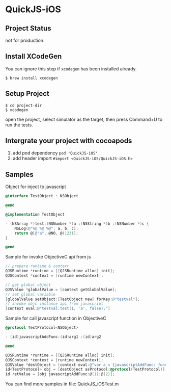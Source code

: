 # QuickJS-iOS

## Project Status
not for production.

## Install XCodeGen

You can ignore this step if `xcodegen` has been installed already.

```
$ brew install xcodegen
```

## Setup Project

```
$ cd project-dir
$ xcodegen
``` 
open the project, select simulator as the target, then press Command+U to run the tests.

## Intergrate your project with cocoapods

1. add pod dependency `pod 'QuickJS-iOS'`
2. add header import `#import <QuickJS-iOS/QuickJS-iOS.h>`

## Samples

Object for inject to javascript

```objective-c
@interface TestObject : NSObject

@end

@implementation TestObject

- (NSArray *)test:(NSNumber *)a :(NSString *)b :(NSNumber *)c {
    NSLog(@"%@ %@ %@", a, b, c);
    return @[@"a", @NO, @(123)];
}

@end
```

Sample for invoke ObjectiveC api from js

```objective-c
// prepare runtime & context
QJSRuntime *runtime = [[QJSRuntime alloc] init];
QJSContext *context = [runtime newContext];

// get global object
QJSValue *globalValue = [context getGlobalValue];
// set global variable
[globalValue setObject:[TestObject new] forKey:@"testval"];
// invoke objc instance api from javascript
[context eval:@"testval.test(1, 'a', false);"]

```

Sample for call javascript function in ObjectiveC

```objective-c
@protocol TestProtocol<NSObject>

- (id)javascriptAddFunc:(id)arg1 :(id)arg2

@end

QJSRuntime *runtime = [[QJSRuntime alloc] init];
QJSContext *context = [runtime newContext];
QJSValue *destObject = [context eval:@"var a = {javascriptAddFunc: function(a, b){return a * 10 + b;}}; a;"];
id<TestProtocol> obj = [destObject asProtocol:@protocol(TestProtocol)];
id retValue = [obj javascriptAddFunc:@(1):@(2)];
```

You can find more samples in file: QuickJS_iOSTest.m